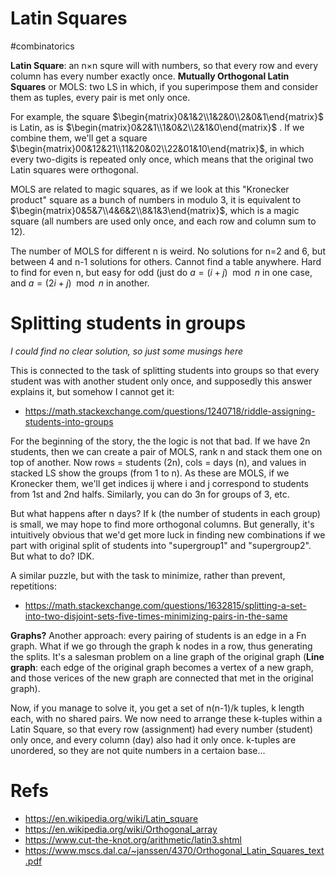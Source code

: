 # Latin Squares

#combinatorics

**Latin Square**: an n×n squre will with numbers, so that every row and every column has every number exactly once. 
**Mutually Orthogonal Latin Squares** or MOLS: two LS in which, if you superimpose them and consider them as tuples, every pair is met only once.

For example, the square $\begin{matrix}0&1&2\\1&2&0\\2&0&1\end{matrix}$  is Latin, as is $\begin{matrix}0&2&1\\1&0&2\\2&1&0\end{matrix}$ . If we combine them, we'll get a square $\begin{matrix}00&12&21\\11&20&02\\22&01&10\end{matrix}$, in which every two-digits is repeated only once, which means that the original two Latin squares were orthogonal. 

MOLS are related to magic squares, as if we look at this "Kronecker product" square as a bunch of numbers in modulo 3, it is equivalent to $\begin{matrix}0&5&7\\4&6&2\\8&1&3\end{matrix}$, which is a magic square (all numbers are used only once, and each row and column sum to 12).

The number of MOLS for different n is weird. No solutions for n=2 and 6, but between 4 and n-1 solutions for others. Cannot find a table anywhere. Hard to find for even n, but easy for odd (just do $a = (i+j) \mod n$ in one case, and $a=(2i+j) \mod n$ in another.

# Splitting students in groups

_I could find no clear solution, so just some musings here_

This is connected to the task of splitting students into groups so that every student was with another student only once, and supposedly this answer explains it, but somehow I cannot get it:
* https://math.stackexchange.com/questions/1240718/riddle-assigning-students-into-groups

For the beginning of the story, the the logic is not that bad. If we have 2n students, then we can create a pair of MOLS, rank n and stack them one on top of another. Now rows = students (2n), cols = days (n), and values in stacked LS show the groups (from 1 to n). As these are MOLS, if we Kronecker them, we'll get indices ij where i and j correspond to students from 1st and 2nd halfs. Similarly, you can do 3n for groups of 3, etc.

But what happens after n days? If k (the number of students in each group) is small, we may hope to find more orthogonal columns. But generally, it's intuitively obvious that we'd get more luck in finding new combinations if we part with original split of students into "supergroup1" and "supergroup2". But what to do? IDK.

A similar puzzle, but with the task to minimize, rather than prevent, repetitions:
* https://math.stackexchange.com/questions/1632815/splitting-a-set-into-two-disjoint-sets-five-times-minimizing-pairs-in-the-same

**Graphs?** Another approach: every pairing of students is an edge in a Fn graph. What if we go through the graph k nodes in a row, thus generating the splits. It's a salesman problem on a line graph of the original graph (**Line graph**: each edge of the original graph becomes a vertex of a new graph, and those verices of the new graph are connected that met in the original graph).

Now, if you manage to solve it, you get a set of n(n-1)/k tuples, k length each, with no shared pairs. We now need to arrange these k-tuples within a Latin Square, so that every row (assignment) had every number (student) only once, and every column (day) also had it only once. k-tuples are unordered, so they are not quite numbers in a certaion base...

# Refs
* https://en.wikipedia.org/wiki/Latin_square
* https://en.wikipedia.org/wiki/Orthogonal_array
* https://www.cut-the-knot.org/arithmetic/latin3.shtml
* https://www.mscs.dal.ca/~janssen/4370/Orthogonal_Latin_Squares_text.pdf


